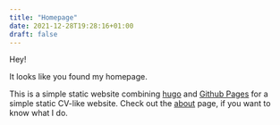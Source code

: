 ```yaml
---
title: "Homepage"
date: 2021-12-28T19:28:16+01:00
draft: false
---
```


Hey! 

It looks like you found my homepage.

This is a simple static website combining [hugo](https://gohugo.io/) and 
[Github Pages](https://pages.github.com/) for a simple static CV-like website.
Check out the [about](/about) page, if you want to know what I do.
